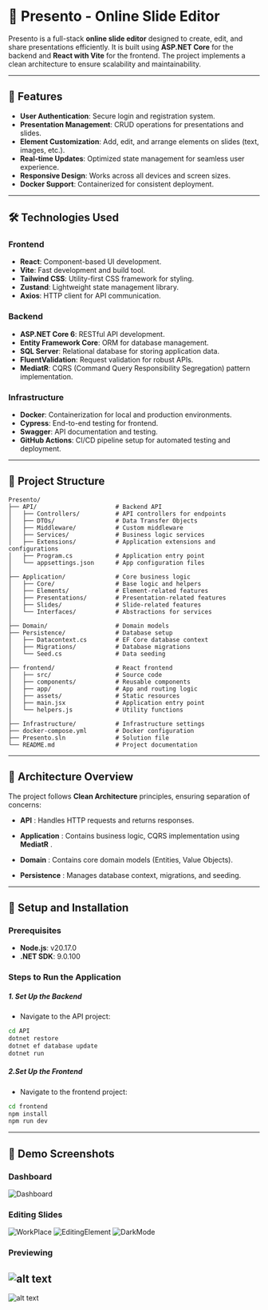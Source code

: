 # 🎉 Presento - Online Slide Editor

Presento is a full-stack **online slide editor** designed to create, edit, and share presentations efficiently. It is built using **ASP.NET Core** for the backend and **React with Vite** for the frontend. The project implements a clean architecture to ensure scalability and maintainability.

---

## 🚀 Features

- **User Authentication**: Secure login and registration system.
- **Presentation Management**: CRUD operations for presentations and slides.
- **Element Customization**: Add, edit, and arrange elements on slides (text, images, etc.).
- **Real-time Updates**: Optimized state management for seamless user experience.
- **Responsive Design**: Works across all devices and screen sizes.
- **Docker Support**: Containerized for consistent deployment.

---

## 🛠️ Technologies Used

### **Frontend**
- **React**: Component-based UI development.
- **Vite**: Fast development and build tool.
- **Tailwind CSS**: Utility-first CSS framework for styling.
- **Zustand**: Lightweight state management library.
- **Axios**: HTTP client for API communication.

### **Backend**
- **ASP.NET Core 6**: RESTful API development.
- **Entity Framework Core**: ORM for database management.
- **SQL Server**: Relational database for storing application data.
- **FluentValidation**: Request validation for robust APIs.
- **MediatR**: CQRS (Command Query Responsibility Segregation) pattern implementation.

### **Infrastructure**
- **Docker**: Containerization for local and production environments.
- **Cypress**: End-to-end testing for frontend.
- **Swagger**: API documentation and testing.
- **GitHub Actions**: CI/CD pipeline setup for automated testing and deployment.

---

## 📂 Project Structure

```plaintext
Presento/
├── API/                      # Backend API
│   ├── Controllers/          # API controllers for endpoints
│   ├── DTOs/                 # Data Transfer Objects
│   ├── Middleware/           # Custom middleware
│   ├── Services/             # Business logic services
│   ├── Extensions/           # Application extensions and configurations
│   ├── Program.cs            # Application entry point
│   └── appsettings.json      # App configuration files
│
├── Application/              # Core business logic
│   ├── Core/                 # Base logic and helpers
│   ├── Elements/             # Element-related features
│   ├── Presentations/        # Presentation-related features
│   ├── Slides/               # Slide-related features
│   └── Interfaces/           # Abstractions for services
│
├── Domain/                   # Domain models
├── Persistence/              # Database setup
│   ├── Datacontext.cs        # EF Core database context
│   ├── Migrations/           # Database migrations
│   └── Seed.cs               # Data seeding
│
├── frontend/                 # React frontend
│   ├── src/                  # Source code
│   ├── components/           # Reusable components
│   ├── app/                  # App and routing logic
│   ├── assets/               # Static resources
│   ├── main.jsx              # Application entry point
│   └── helpers.js            # Utility functions
│
├── Infrastructure/           # Infrastructure settings
├── docker-compose.yml        # Docker configuration
├── Presento.sln              # Solution file
└── README.md                 # Project documentation
```


---


## 🧩 Architecture Overview 
The project follows **Clean Architecture**  principles, ensuring separation of concerns: 
- **API** : Handles HTTP requests and returns responses.
 
- **Application** : Contains business logic, CQRS implementation using **MediatR** .
 
- **Domain** : Contains core domain models (Entities, Value Objects).
 
- **Persistence** : Manages database context, migrations, and seeding.


---


## 🚀 Setup and Installation 
### Prerequisites
- **Node.js**: v20.17.0
- **.NET SDK**: 9.0.100

### Steps to Run the Application
##### 1. Set Up the Backend
  - Navigate to the API project:

```bash
cd API
dotnet restore
dotnet ef database update
dotnet run
```
 
##### 2.Set Up the Frontend
  - Navigate to the frontend project:

```bash
cd frontend
npm install
npm run dev
```
---

## 📸 Demo Screenshots 

### Dashboard
![Dashboard](assets/Dashboard.png)

### Editing Slides
![WorkPlace](assets/WorkPlace.png)
![EditingElement](assets/EditingElement.png)
![DarkMode](assets/DarkMode.png)

### Previewing
![alt text](assets/Previewing.png)
---

![alt text](image.png)